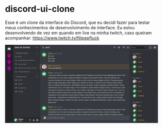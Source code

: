 # discord-ui-clone

Esse é um clone da interface do Discord, que eu decidi fazer para testar meus conhecimentos de desenvolvimento de interface. 
Eu estou desenvolvendo de vez em quando em live na minha twitch, caso queiram acompanhar: https://www.twitch.tv/filipepfluck

![](https://github.com/FilipePfluck/discord-ui-clone/blob/main/images/discord-1.png)
